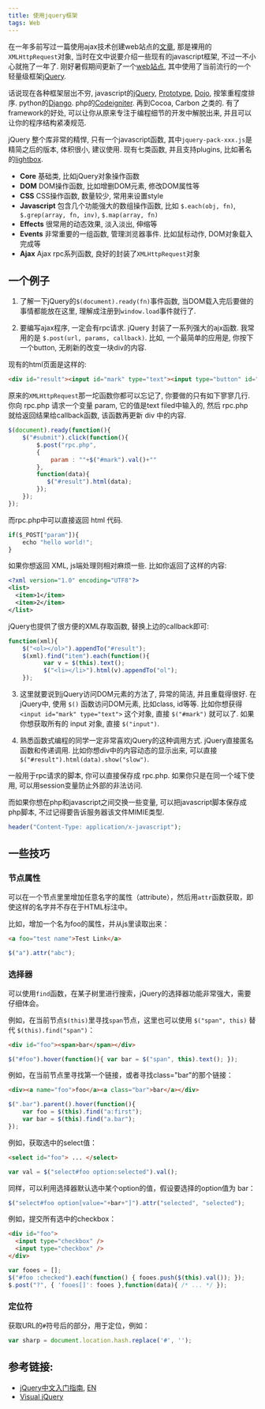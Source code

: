 ```yaml
---
title: 使用jquery框架
tags: Web
---
```


在一年多前写过一篇使用ajax技术创建web站点的[文章](http://erera.net/blog/build-web20-site.html), 那是裸用的`XMLHttpRequest`对象, 当时在文中说要介绍一些现有的javascript框架, 不过一不小心就拖了一年了. 刚好暑假期间更新了一个[web站点](http://ninipic.cn), 其中使用了当前流行的一个轻量级框架[jQuery](http://jquery.com).

话说现在各种框架层出不穷, javascript的[jQuery](http://jquery.com), [Prototype](http://www.prototypejs.org/), [Dojo](http://dojotoolkit.org), 按笨重程度排序. python的[Django](http://www.djangoproject.com). php的[Codeigniter](http://codeigniter.com). 再到Cocoa, Carbon 之类的. 有了framework的好处, 可以让你从原来专注于编程细节的开发中解脱出来, 并且可以让你的程序结构紧凑规范.

jQuery 整个库非常的精悍, 只有一个javascript函数, 其中`jquery-pack-xxx.js`是精简之后的版本, 体积很小, 建议使用. 现有七类函数, 并且支持plugins, 比如著名的[lightbox](http://code.google.com/p/jquery-lightbox/).

- **Core** 基础类, 比如jQuery对象操作函数
- **DOM** DOM操作函数, 比如增删DOM元素, 修改DOM属性等
- **CSS** CSS操作函数, 数量较少, 常用来设置style
- **Javascript** 包含几个功能强大的数组操作函数, 比如 `$.each(obj, fn)`, `$.grep(array, fn, inv)`, `$.map(array, fn)`
- **Effects** 很常用的动态效果, 淡入淡出, 伸缩等
- **Events** 非常重要的一组函数, 管理浏览器事件. 比如鼠标动作, DOM对象载入完成等
- **Ajax** Ajax rpc系列函数, 良好的封装了`XMLHttpRequest`对象

## 一个例子

1) 了解一下jQuery的`$(document).ready(fn)`事件函数, 当DOM载入完后要做的事情都能放在这里, 理解成注册到`window.load`事件就行了.

2) 要编写ajax程序, 一定会有rpc请求. jQuery 封装了一系列强大的ajx函数. 我常用的是 `$.post(url, params, callback)`. 比如, 一个最简单的应用是, 你按下一个button, 无刷新的改变一块div的内容.

现有的html页面是这样的:

```html
<div id="result"><input id="mark" type="text"><input type="button" id="submit">
```

原来的`XMLHttpRequest`那一坨函数你都可以忘记了, 你要做的只有如下寥寥几行. 你向 rpc.php 请求一个变量 param, 它的值是text filed中输入的, 然后 rpc.php 就给返回结果给callback函数, 该函数再更新 div 中的内容.

```javascript
$(document).ready(function(){
    $("#submit").click(function(){
        $.post("rpc.php",
        {
            param : ""+$("#mark").val()+""
        },
        function(data){
           $("#result").html(data);
        });
    });
});
```

而rpc.php中可以直接返回 html 代码.

```javascript
if($_POST["param"]){
    echo "hello world!";
}
```

如果你想返回 XML, js端处理则相对麻烦一些. 比如你返回了这样的内容:

```xml
<?xml version="1.0" encoding="UTF8"?>
<list>
  <item>1</item>
  <item>2</item>
</list>
```

jQuery也提供了很方便的XML存取函数, 替换上边的callback即可:

```javascript
function(xml){
    $("<ol></ol>").appendTo("#result");
    $(xml).find("item").each(function(){
          var v = $(this).text();
          $("<li></li>").html(v).appendTo("ol");
    });
```

3) 这里就要说到jQuery访问DOM元素的方法了, 异常的简洁, 并且重载得很好. 在jQuery中, 使用 `$()` 函数访问DOM元素, 比如class, id等等. 比如你想获得 `<input id="mark" type="text">` 这个对象, 直接 `$("#mark")` 就可以了. 如果你想获取所有的 input 对象, 直接 `$("input")`.

4) 熟悉函数式编程的同学一定非常喜欢jQuery的这种调用方式. jQuery直接匿名函数和传递调用. 比如你想div中的内容动态的显示出来, 可以直接 `$("#result").html(data).show("slow")`.

一般用于rpc请求的脚本, 你可以直接保存成 rpc.php. 如果你只是在同一个域下使用, 可以用session变量防止外部的非法访问.

而如果你想在php和javascript之间交换一些变量, 可以把javascript脚本保存成php脚本, 不过记得要告诉服务器该文件MIMIE类型.

```php
header("Content-Type: application/x-javascript");
```

## 一些技巧
### 节点属性

可以在一个节点里里增加任意名字的属性（attribute），然后用`attr`函数获取，即使这样的名字并不存在于HTML标注中。

比如，增加一个名为foo的属性，并从js里读取出来：

```html
<a foo="test name">Test Link</a>
```

```javascript
$("a").attr("abc");
```

### 选择器

可以使用`find`函数，在某子树里进行搜索，jQuery的选择器功能非常强大，需要仔细体会。

例如，在当前节点`$(this)`里寻找`span`节点，这里也可以使用 `$("span", this)` 替代 `$(this).find("span")`：

```html
<div id="foo"><span>bar</span></div>
```

```javascript
$("#foo").hover(function(){ var bar = $("span", this).text(); });
```

例如，在当前节点里寻找第一个链接，或者寻找class="bar"的那个链接：

```html
<div><a name="foo">foo</a><a class="bar">bar</a></div>
```

```javascript
$(".bar").parent().hover(function(){
    var foo = $(this).find("a:first");
    var bar = $(this).find("a.bar");
});
```

例如，获取选中的select值：

```html
<select id="foo"> ... </select>
```

```javascript
var val = $("select#foo option:selected").val();
```

同样，可以利用选择器默认选中某个option的值，假设要选择的option值为 bar：

```javascript
$("select#foo option[value="+bar+"]").attr("selected", "selected");
```

例如，提交所有选中的checkbox：

```html
<div id="foo">
  <input type="checkbox" />
  <input type="checkbox" />
</div>
```

```javascript
var fooes = [];
$("#foo :checked").each(function() { fooes.push($(this).val()); });
$.post("?", { 'fooes[]': fooes },function(data){ /* ... */ });
```

### 定位符

获取URL的`#`符号后的部分，用于定位，例如：

```javascript
var sharp = document.location.hash.replace('#', '');
```

## 参考链接:

- [jQuery中文入门指南](http://www.k99k.com/jQuery_getting_started.html), [EN](http://jquery.bassistance.de/jquery-getting-started.html)
- [Visual jQuery](http://visualjquery.com/)
